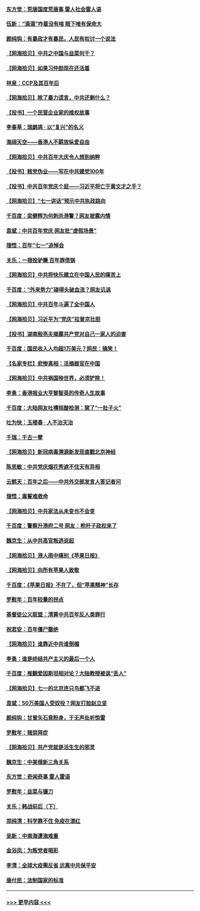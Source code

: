 #### [东方觉：荒唐国度荒唐事 雷人社会雷人语](../pages/nsc993/n13075917.md?t=07090202) 
#### [伍新：“滴滴”咋着没有啥 眼下唯有保命大](../pages/nsc993/n13075894.md?t=07090202) 
#### [颜纯钩：有暴政才有暴民，人民有权讨一个说法](../pages/nsc993/n13075734.md?t=07090202) 
#### [【网海拾贝】中共之中国与韭菜何干？](../pages/nsc993/n13075428.md?t=07090202) 
#### [【网海拾贝】如果习仲勋现在还活着](../pages/nsc993/n13073410.md?t=07090202) 
#### [林泉：CCP及其百年后](../pages/nsc993/n13073226.md?t=07090202) 
#### [【网海拾贝】除了暴力谎言，中共还剩什么？](../pages/nsc993/n13071082.md?t=07090202) 
#### [【投书】一个民营企业家的维权故事](../pages/nsc993/n13070932.md?t=07090202) 
#### [李春草：瑞鹧鸪 · 以“复兴”的名义](../pages/nsc993/n13069984.md?t=07090202) 
#### [海阔天空——香港人不羁放纵爱自由](../pages/nsc993/n13069407.md?t=07090202) 
#### [【网海拾贝】中共百年大庆令人想到纳粹](../pages/nsc993/n13068483.md?t=07090202) 
#### [【投书】贱党伪业——写在中共建党100年](../pages/nsc993/n13067843.md?t=07090202) 
#### [【投书】中共百年党庆个屁——习近平将亡于黄文才之手？](../pages/nsc993/n13067425.md?t=07090202) 
#### [【网海拾贝】“七一讲话”预示中共执政路向](../pages/nsc993/n13066434.md?t=07090202) 
#### [千百度：梁健辉为何刺杀港警？网友披露内情](../pages/nsc993/n13066979.md?t=07090202) 
#### [袁斌：中共百年党庆 网友批“虚假场景”](../pages/nsc993/n13066385.md?t=07090202) 
#### [理悟：百年“七一”追悼会](../pages/nsc993/n13066106.md?t=07090202) 
#### [关乐：一根拴驴橛 百年罪债锅](../pages/nsc993/n13066089.md?t=07090202) 
#### [【网海拾贝】中共将快乐建立在中国人民的痛苦上](../pages/nsc993/n13064939.md?t=07090202) 
#### [千百度：“外来势力”碰得头破血流？网友讥讽](../pages/nsc993/n13064878.md?t=07090202) 
#### [【网海拾贝】中共百年斗遍了全中国人](../pages/nsc993/n13060020.md?t=07090202) 
#### [【网海拾贝】习近平为“党庆”拉普京壮胆](../pages/nsc993/n13057781.md?t=07090202) 
#### [【投书】湖南殷亮夫揭露共产党对自己一家人的迫害](../pages/nsc993/n13057744.md?t=07090202) 
#### [千百度：国民收入人均超1万美元？网民：搞笑！](../pages/nsc993/n13057692.md?t=07090202) 
#### [【名家专栏】悲惨真相：活摘器官在中国](../pages/nsc993/n13056611.md?t=07090202) 
#### [【网海拾贝】中共祸国殃世界，必须铲除！](../pages/nsc993/n13056011.md?t=07090202) 
#### [李勇：香港报业大亨黎智英的传奇人生故事](../pages/nsc993/n13055258.md?t=07090202) 
#### [千百度：大陆网友吐槽核酸检测：窝了“一肚子火”](../pages/nsc993/n13055194.md?t=07090202) 
#### [吐为快：玉楼春 · 人不治天治](../pages/nsc993/n13054028.md?t=07090202) 
#### [千瑞：千古一孽](../pages/nsc993/n13054016.md?t=07090202) 
#### [【网海拾贝】新冠病毒溯源新发现直戳北京神经](../pages/nsc993/n13052425.md?t=07090202) 
#### [陈思敏：中共党庆烟花秀遮不住天有异相](../pages/nsc993/n13052020.md?t=07090202) 
#### [云鹤天：百年之后——中共外交部发言人答记者问](../pages/nsc993/n13051604.md?t=07090202) 
#### [理悟：毒誓难救命](../pages/nsc993/n13051601.md?t=07090202) 
#### [【网海拾贝】中共家法从未变也不会变](../pages/nsc993/n13050366.md?t=07090202) 
#### [千百度：警察升港府二号 网友：枪杆子政权来了](../pages/nsc993/n13050261.md?t=07090202) 
#### [魏京生：从中共高官叛逃说起](../pages/nsc993/n13048997.md?t=07090202) 
#### [【网海拾贝】港人雨中痛别《苹果日报》](../pages/nsc993/n13048941.md?t=07090202) 
#### [【网海拾贝】向所有苹果人致敬](../pages/nsc993/n13046795.md?t=07090202) 
#### [千百度：《苹果日报》不在了，但“苹果精神”长存](../pages/nsc993/n13046703.md?t=07090202) 
#### [罗慰年：百年较量的拐点](../pages/nsc993/n13046542.md?t=07090202) 
#### [基督徒公义联盟：清算中共百年反人类罪行](../pages/nsc993/n13046499.md?t=07090202) 
#### [祝君安：百年僵尸罄绝](../pages/nsc993/n13045595.md?t=07090202) 
#### [【网海拾贝】谁靠近中共谁倒楣](../pages/nsc993/n13044667.md?t=07090202) 
#### [李勇：谁是终结共产主义的最后一个人](../pages/nsc993/n13044397.md?t=07090202) 
#### [千百度：推翻爱因斯坦相对论？大陆教授被讽“丢人”](../pages/nsc993/n13043908.md?t=07090202) 
#### [【网海拾贝】七一的北京连只鸟都飞不进](../pages/nsc993/n13041377.md?t=07090202) 
#### [袁斌：50万美国人受奴役？网友打脸赵立坚](../pages/nsc993/n13041330.md?t=07090202) 
#### [颜纯钩：甘冒矢石竟粉身，于无声处听惊雷](../pages/nsc993/n13041140.md?t=07090202) 
#### [罗慰年：猪崇拜症](../pages/nsc993/n13041071.md?t=07090202) 
#### [【网海拾贝】共产党就是活生生的邪灵](../pages/nsc993/n13036627.md?t=07090202) 
#### [魏京生：中美俄新三角关系](../pages/nsc993/n13035986.md?t=07090202) 
#### [东方觉：奇闻奇事 雷人雷语](../pages/nsc993/n13035878.md?t=07090202) 
#### [罗慰年：韭菜与镰刀](../pages/nsc993/n13034374.md?t=07090202) 
#### [关乐：韩战前后（下）](../pages/nsc993/n13034113.md?t=07090202) 
#### [郑纯清：科学靠不住 免疫在漂红](../pages/nsc993/n13034093.md?t=07090202) 
#### [吴新：中南海遭海难重](../pages/nsc993/n13034084.md?t=07090202) 
#### [金浴凤：为叛党者喝彩](../pages/nsc993/n13034058.md?t=07090202) 
#### [李清：全球大疫需反省 远离中共保平安](../pages/nsc993/n13033784.md?t=07090202) 
#### [唐付民：法制国家的标准](../pages/nsc993/n13032944.md?t=07090202) 

----
#### [ >>> 更早内容 <<< ](../indexes/nsc993-earlier.md)
